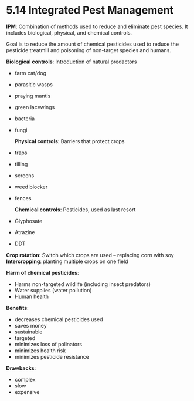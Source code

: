 # 5.14 Integrated Pest Management

**IPM**: Combination of methods used to reduce and eliminate pest species. It includes biological, physical, and chemical controls.

Goal is to reduce the amount of chemical pesticides used to reduce the pesticide treatmill and poisoning of non-target species and humans.

**Biological controls**: Introduction of natural predactors

* farm cat/dog
* parasitic wasps
* praying mantis
* green lacewings
* bacteria
* fungi

  **Physical controls**: Barriers that protect crops

* traps
* tilling 
* screens
* weed blocker
* fences

  **Chemical controls**: Pesticides, used as last resort

* Glyphosate
* Atrazine
* DDT

**Crop rotation**: Switch which crops are used – replacing corn with soy **Intercropping**: planting multiple crops on one field

**Harm of chemical pesticides**:

* Harms non-targeted wildlife \(including insect predators\)
* Water supplies \(water pollution\)
* Human health 

**Benefits**:

* decreases chemical pesticides used
* saves money
* sustainable
* targeted
* minimizes loss of polinators
* minimizes health risk
* minimizes pesticide resistance

**Drawbacks**:

* complex
* slow
* expensive


